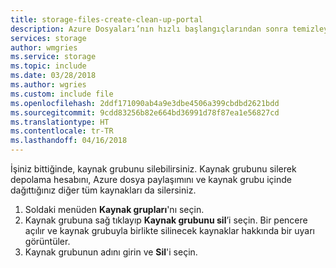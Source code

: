 ```yaml
---
title: storage-files-create-clean-up-portal
description: Azure Dosyaları’nın hızlı başlangıçlarından sonra temizleyin.
services: storage
author: wmgries
ms.service: storage
ms.topic: include
ms.date: 03/28/2018
ms.author: wgries
ms.custom: include file
ms.openlocfilehash: 2ddf171090ab4a9e3dbe4506a399cbdbd2621bdd
ms.sourcegitcommit: 9cdd83256b82e664bd36991d78f87ea1e56827cd
ms.translationtype: HT
ms.contentlocale: tr-TR
ms.lasthandoff: 04/16/2018
---
```

İşiniz bittiğinde, kaynak grubunu silebilirsiniz. Kaynak grubunu silerek depolama hesabını, Azure dosya paylaşımını ve kaynak grubu içinde dağıttığınız diğer tüm kaynakları da silersiniz.

1. Soldaki menüden **Kaynak grupları**'nı seçin.
2. Kaynak grubuna sağ tıklayıp **Kaynak grubunu sil**’i seçin. Bir pencere açılır ve kaynak grubuyla birlikte silinecek kaynaklar hakkında bir uyarı görüntüler.
3. Kaynak grubunun adını girin ve **Sil**'i seçin.